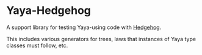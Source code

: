 # Yaya-Hedgehog

A support library for testing Yaya-using code with [Hedgehog](https://github.com/hedgehogqa/haskell-hedgehog).

This includes various generators for trees, laws that instances of Yaya type classes must follow, etc.
